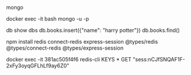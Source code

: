 mongo

docker exec -it <name> bash
mongo -u <username> -p <password>

db
show dbs
db.books.insert({"name": "harry potter"})
db.books.find()

npm install redis connect-redis express-session @types/redis @types/connect-redis @types/express-session

docker exec -it 381ac505f4f6 redis-cli
KEYS *
GET "sess:nCJfSNQAF1F-2xFy3oyqGFLhLf9ay6Z0"